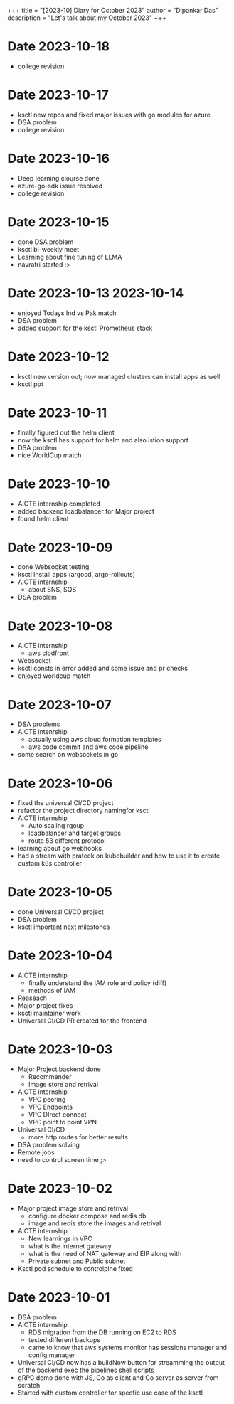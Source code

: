 +++
title = "[2023-10] Diary for October 2023"
author = "Dipankar Das"
description = "Let's talk about my October 2023"
+++

# Date 2023-10-18
* college revision

# Date 2023-10-17
* ksctl new repos and fixed major issues with go modules for azure
* DSA problem
* college revision

# Date 2023-10-16
* Deep learning clourse done
* azure-go-sdk issue resolved
* college revision

# Date 2023-10-15
* done DSA problem
* ksctl bi-weekly meet
* Learning about fine tuning of LLMA
* navratri started :>

# Date 2023-10-13 2023-10-14
* enjoyed Todays Ind vs Pak match
* DSA problem
* added support for the ksctl Prometheus stack

# Date 2023-10-12
* ksctl new version out; now managed clusters can install apps as well
* ksctl ppt

# Date 2023-10-11
* finally figured out the helm client 
* now the ksctl has support for helm and also istion support
* DSA problem
* nice WorldCup match

# Date 2023-10-10
* AICTE internship completed
* added backend loadbalancer for Major project
* found helm client

# Date 2023-10-09
* done Websocket testing
* ksctl install apps (argocd, argo-rollouts)
* AICTE internship
  * about SNS, SQS
* DSA problem

# Date 2023-10-08
* AICTE internship
  * aws clodfront
* Websocket
* ksctl consts in error added and some issue and pr checks
* enjoyed worldcup match

# Date 2023-10-07
* DSA problems
* AICTE intenrship
  * actually using aws cloud formation templates
  * aws code commit and aws code pipeline
* some search on websockets in go

# Date 2023-10-06
* fixed the universal CI/CD project
* refactor the project directory namingfor ksctl
* AICTE internship
  * Auto scaling rgoup
  * loadbalancer and target groups
  * route 53 different protocol
* learning about go webhooks
* had a stream with prateek on kubebuilder and how to use it to create custom k8s controller

# Date 2023-10-05
* done Universal CI/CD project
* DSA problem
* ksctl important next milestones

# Date 2023-10-04
* AICTE internship
  * finally understand the IAM role and policy (diff)
  * methods of IAM
* Reaseach
* Major project fixes
* ksctl maintainer work
* Universal CI/CD PR created for the frontend

# Date 2023-10-03
* Major Project backend done
  * Recommender
  * Image store and retrival
* AICTE internship
  * VPC peering
  * VPC Endpoints
  * VPC DIrect connect
  * VPC point to point VPN
* Universal CI/CD 
  * more http routes for better results
* DSA problem solving
* Remote jobs
* need to control screen time ;>

# Date 2023-10-02
* Major project image store and retrival
  * configure docker compose and redis db
  * image and redis store the images and retrival
* AICTE internship
  * New learnings in VPC
  * what is the internet gateway
  * what is the need of NAT gateway and EIP along with
  * Private subnet and Public subnet
* Ksctl pod schedule to controlplne fixed

# Date 2023-10-01
* DSA problem
* AICTE internship
  * RDS migration from the DB running on EC2 to RDS
  * tested different backups
  * came to know that aws systems monitor has sessions manager and config manager
* Universal CI/CD now has a buildNow button for streamming the output of the backend exec the pipelines shell scripts
* gRPC demo done with JS, Go as client and Go server as server from scratch
* Started with custom controller for specfic use case of the ksctl
